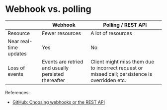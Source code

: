 # Webhook vs. polling

|                        | Webhook         | Polling / REST API |
|------------------------|-----------------|--------------------|
| Resource               | Fewer resources | A lot of resources |
| Near real-time updates | Yes             | No                 |
| Loss of events         | Events are retried and usually persisted thereafter | Client might miss them due to incorrect request or missed call; persistence is overridden etc. |

References:
* [GitHub: Choosing webhooks or the REST API](https://docs.github.com/en/webhooks/about-webhooks#choosing-webhooks-or-the-rest-api)

